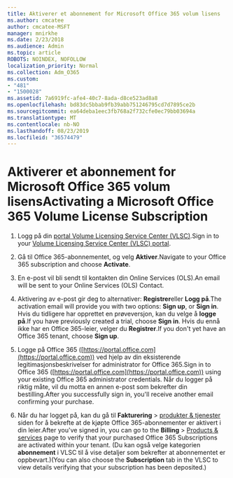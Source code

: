 ```yaml
---
title: Aktiverer et abonnement for Microsoft Office 365 volum lisens
ms.author: cmcatee
author: cmcatee-MSFT
manager: mnirkhe
ms.date: 2/23/2018
ms.audience: Admin
ms.topic: article
ROBOTS: NOINDEX, NOFOLLOW
localization_priority: Normal
ms.collection: Adm_O365
ms.custom:
- "481"
- "1500028"
ms.assetid: 7a6919fc-afe4-40c7-8ada-d8ce523ad8a8
ms.openlocfilehash: bd83dc5bbab9fb39abb751246795cd7d7895ce2b
ms.sourcegitcommit: ea64deba1eec3fb768a2f732cfe0ec79bb03694a
ms.translationtype: MT
ms.contentlocale: nb-NO
ms.lasthandoff: 08/23/2019
ms.locfileid: "36574479"
---
```

# <a name="activating-a-microsoft-office-365-volume-license-subscription"></a><span data-ttu-id="43f14-102">Aktiverer et abonnement for Microsoft Office 365 volum lisens</span><span class="sxs-lookup"><span data-stu-id="43f14-102">Activating a Microsoft Office 365 Volume License Subscription</span></span>

1. <span data-ttu-id="43f14-103">Logg på din [portal Volume Licensing Service Center (VLSC)](http://go.microsoft.com/fwlink/p/?LinkId=329762).</span><span class="sxs-lookup"><span data-stu-id="43f14-103">Sign in to your [Volume Licensing Service Center (VLSC) portal](http://go.microsoft.com/fwlink/p/?LinkId=329762).</span></span>

2. <span data-ttu-id="43f14-104">Gå til Office 365-abonnementet, og velg **Aktiver**.</span><span class="sxs-lookup"><span data-stu-id="43f14-104">Navigate to your Office 365 subscription and choose **Activate**.</span></span>

3. <span data-ttu-id="43f14-105">En e-post vil bli sendt til kontakten din Online Services (OLS).</span><span class="sxs-lookup"><span data-stu-id="43f14-105">An email will be sent to your Online Services (OLS) Contact.</span></span>

4. <span data-ttu-id="43f14-106">Aktivering av e-post gir deg to alternativer: **Registrer**eller **Logg på**.</span><span class="sxs-lookup"><span data-stu-id="43f14-106">The activation email will provide you with two options: **Sign up**, or **Sign in**.</span></span> <span data-ttu-id="43f14-107">Hvis du tidligere har opprettet en prøveversjon, kan du velge å **logge på**.</span><span class="sxs-lookup"><span data-stu-id="43f14-107">If you have previously created a trial, choose **Sign in**.</span></span> <span data-ttu-id="43f14-108">Hvis du ennå ikke har en Office 365-leier, velger du **Registrer**.</span><span class="sxs-lookup"><span data-stu-id="43f14-108">If you don't yet have an Office 365 tenant, choose **Sign up**.</span></span>

5. <span data-ttu-id="43f14-109">Logge på Office 365 ([https://portal.office.com](https://portal.office.com)) ved hjelp av din eksisterende legitimasjonsbeskrivelser for administrator for Office 365.</span><span class="sxs-lookup"><span data-stu-id="43f14-109">Sign in to Office 365 ([https://portal.office.com](https://portal.office.com)) using your existing Office 365 administrator credentials.</span></span> <span data-ttu-id="43f14-110">Når du logger på riktig måte, vil du motta en annen e-post som bekrefter din bestilling.</span><span class="sxs-lookup"><span data-stu-id="43f14-110">After you successfully sign in, you'll receive another email confirming your purchase.</span></span>

6. <span data-ttu-id="43f14-111">Når du har logget på, kan du gå til **Fakturering** \> [produkter & tjenester](https://go.microsoft.com/fwlink/p/?linkid=842054) siden for å bekrefte at de kjøpte Office 365-abonnementer er aktivert i din leier.</span><span class="sxs-lookup"><span data-stu-id="43f14-111">After you've signed in, you can go to the **Billing** \> [Products & services](https://go.microsoft.com/fwlink/p/?linkid=842054) page to verify that your purchased Office 365 Subscriptions are activated within your tenant.</span></span> <span data-ttu-id="43f14-112">(Du kan også velge kategorien **abonnement** i VLSC til å vise detaljer som bekrefter at abonnementet er oppbevart.)</span><span class="sxs-lookup"><span data-stu-id="43f14-112">(You can also choose the **Subscription** tab in the VLSC to view details verifying that your subscription has been deposited.)</span></span>